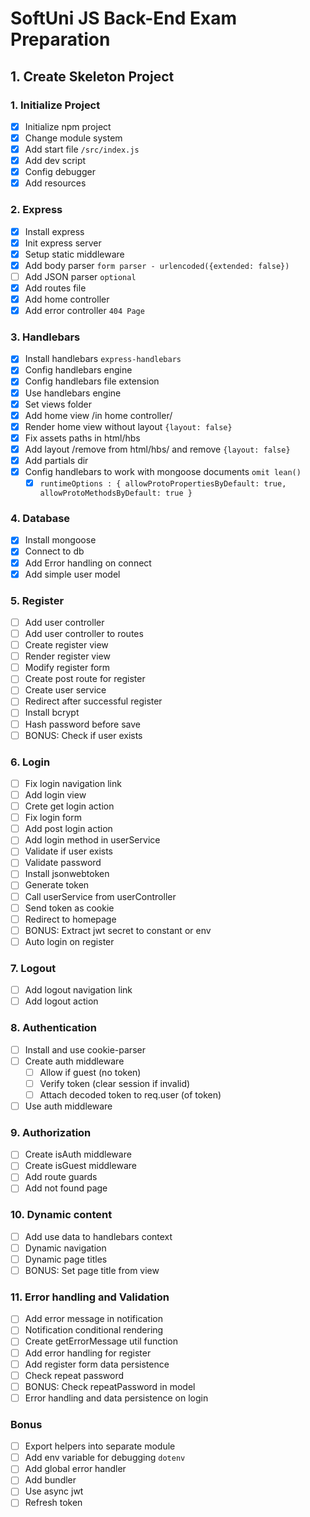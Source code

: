 # SoftUni JS Back-End Exam Preparation

## 1. Create Skeleton Project

### 1. Initialize Project

- [x] Initialize npm project
- [x] Change module system
- [x] Add start file `/src/index.js`
- [x] Add dev script
- [x] Config debugger
- [x] Add resources

### 2. Express

- [x] Install express
- [x] Init express server
- [x] Setup static middleware
- [x] Add body parser `form parser - urlencoded({extended: false})`
- [ ] Add JSON parser `optional`
- [x] Add routes file
- [x] Add home controller
- [x] Add error controller `404 Page`

### 3. Handlebars

- [x] Install handlebars `express-handlebars`
- [x] Config handlebars engine
- [x] Config handlebars file extension
- [x] Use handlebars engine
- [x] Set views folder
- [x] Add home view /in home controller/
- [x] Render home view without layout `{layout: false}`
- [x] Fix assets paths in html/hbs
- [x] Add layout /remove from html/hbs/ and remove `{layout: false}`
- [x] Add partials dir
- [x] Config handlebars to work with mongoose documents `omit lean()`
  - [x] `runtimeOptions : { allowProtoPropertiesByDefault: true, allowProtoMethodsByDefault: true }`

### 4. Database

- [x] Install mongoose
- [x] Connect to db
- [x] Add Error handling on connect
- [x] Add simple user model

### 5. Register

- [ ] Add user controller
- [ ] Add user controller to routes
- [ ] Create register view
- [ ] Render register view
- [ ] Modify register form
- [ ] Create post route for register
- [ ] Create user service
- [ ] Redirect after successful register
- [ ] Install bcrypt
- [ ] Hash password before save
- [ ] BONUS: Check if user exists

### 6. Login

- [ ] Fix login navigation link
- [ ] Add login view
- [ ] Crete get login action
- [ ] Fix login form
- [ ] Add post login action
- [ ] Add login method in userService
- [ ] Validate if user exists
- [ ] Validate password
- [ ] Install jsonwebtoken
- [ ] Generate token
- [ ] Call userService from userController
- [ ] Send token as cookie
- [ ] Redirect to homepage
- [ ] BONUS: Extract jwt secret to constant or env
- [ ] Auto login on register

### 7. Logout

- [ ] Add logout navigation link
- [ ] Add logout action

### 8. Authentication

- [ ] Install and use cookie-parser
- [ ] Create auth middleware
  - [ ] Allow if guest (no token)
  - [ ] Verify token (clear session if invalid)
  - [ ] Attach decoded token to req.user (of token)
- [ ] Use auth middleware

### 9. Authorization

- [ ] Create isAuth middleware
- [ ] Create isGuest middleware
- [ ] Add route guards
- [ ] Add not found page

### 10. Dynamic content

- [ ] Add use data to handlebars context
- [ ] Dynamic navigation
- [ ] Dynamic page titles
- [ ] BONUS: Set page title from view

### 11. Error handling and Validation

- [ ] Add error message in notification
- [ ] Notification conditional rendering
- [ ] Create getErrorMessage util function
- [ ] Add error handling for register
- [ ] Add register form data persistence
- [ ] Check repeat password
- [ ] BONUS: Check repeatPassword in model
- [ ] Error handling and data persistence on login

### Bonus

- [ ] Export helpers into separate module
- [ ] Add env variable for debugging `dotenv`
- [ ] Add global error handler
- [ ] Add bundler
- [ ] Use async jwt
- [ ] Refresh token
